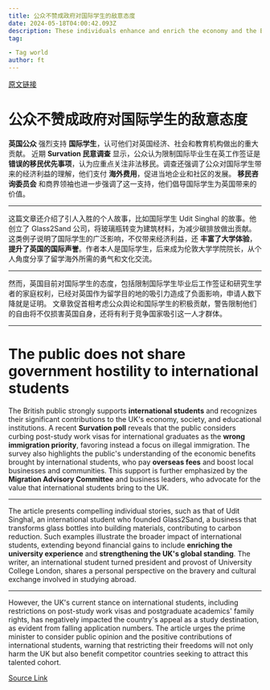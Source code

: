 ```yaml
---
title: 公众不赞成政府对国际学生的敌意态度
date: 2024-05-18T04:00:42.093Z
description: These individuals enhance and enrich the economy and the British university experience
tag: 

- Tag world
author: ft
---
```


[原文链接](https://ft.com/content/48c1c513-5ac9-4a4b-a275-8df75aa5b697)

# 公众不赞成政府对国际学生的敌意态度

**英国公众** 强烈支持 **国际学生**，认可他们对英国经济、社会和教育机构做出的重大贡献。 近期 **Survation 民意调查** 显示，公众认为限制国际毕业生在英工作签证是 **错误的移民优先事项**，认为应重点关注非法移民。调查还强调了公众对国际学生带来的经济利益的理解，他们支付 **海外费用**，促进当地企业和社区的发展。 **移民咨询委员会** 和商界领袖也进一步强调了这一支持，他们倡导国际学生为英国带来的价值。

---

这篇文章还介绍了引人入胜的个人故事，比如国际学生 Udit Singhal 的故事。他创立了 Glass2Sand 公司，将玻璃瓶转变为建筑材料，为减少碳排放做出贡献。这类例子说明了国际学生的广泛影响，不仅带来经济利益，还 **丰富了大学体验**， **提升了英国的国际声誉**。作者本人是国际学生，后来成为伦敦大学学院院长，从个人角度分享了留学海外所需的勇气和文化交流。

---

然而，英国目前对国际学生的态度，包括限制国际学生毕业后工作签证和研究生学者的家庭权利，已经对英国作为留学目的地的吸引力造成了负面影响，申请人数下降就是证明。 文章敦促首相考虑公众舆论和国际学生的积极贡献，警告限制他们的自由将不仅损害英国自身，还将有利于竞争国家吸引这一人才群体。

---

# The public does not share government hostility to international students

The British public strongly supports **international students** and recognizes their significant contributions to the UK's economy, society, and educational institutions. A recent **Survation poll** reveals that the public considers curbing post-study work visas for international graduates as the **wrong immigration priority**, favoring instead a focus on illegal immigration. The survey also highlights the public's understanding of the economic benefits brought by international students, who pay **overseas fees** and boost local businesses and communities. This support is further emphasized by the **Migration Advisory Committee** and business leaders, who advocate for the value that international students bring to the UK. 

---

The article presents compelling individual stories, such as that of Udit Singhal, an international student who founded Glass2Sand, a business that transforms glass bottles into building materials, contributing to carbon reduction. Such examples illustrate the broader impact of international students, extending beyond financial gains to include **enriching the university experience** and **strengthening the UK's global standing**. The writer, an international student turned president and provost of University College London, shares a personal perspective on the bravery and cultural exchange involved in studying abroad. 

---

However, the UK's current stance on international students, including restrictions on post-study work visas and postgraduate academics' family rights, has negatively impacted the country's appeal as a study destination, as evident from falling application numbers. The article urges the prime minister to consider public opinion and the positive contributions of international students, warning that restricting their freedoms will not only harm the UK but also benefit competitor countries seeking to attract this talented cohort.

[Source Link](https://ft.com/content/48c1c513-5ac9-4a4b-a275-8df75aa5b697)

